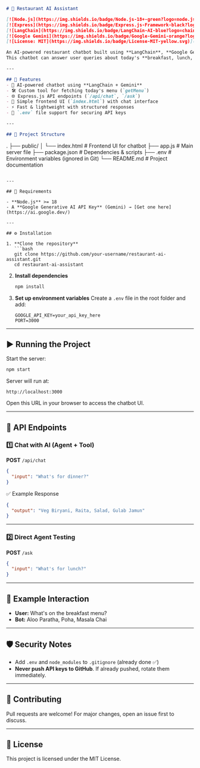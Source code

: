 

```markdown
# 🍴 Restaurant AI Assistant  

[![Node.js](https://img.shields.io/badge/Node.js-18+-green?logo=node.js)](https://nodejs.org/)  
[![Express](https://img.shields.io/badge/Express.js-Framework-black?logo=express)](https://expressjs.com/)  
[![LangChain](https://img.shields.io/badge/LangChain-AI-blue?logo=chainlink)](https://www.langchain.com/)  
[![Google Gemini](https://img.shields.io/badge/Google-Gemini-orange?logo=google)](https://ai.google.dev/)  
[![License: MIT](https://img.shields.io/badge/License-MIT-yellow.svg)](LICENSE)  

An AI-powered restaurant chatbot built using **LangChain**, **Google Generative AI (Gemini)**, and **Express.js**.  
This chatbot can answer user queries about today's **breakfast, lunch, and dinner menus**.  

---

## 🚀 Features  
- 🤖 AI-powered chatbot using **LangChain + Gemini**  
- 🛠️ Custom tool for fetching today's menu (`getMenu`)  
- 🌐 Express.js API endpoints (`/api/chat`, `/ask`)  
- 🎨 Simple frontend UI (`index.html`) with chat interface  
- ⚡ Fast & lightweight with structured responses  
- 🔐 `.env` file support for securing API keys  

---

## 📂 Project Structure  

```

.
├── public/
│   └── index.html       # Frontend UI for chatbot
├── app.js               # Main server file
├── package.json         # Dependencies & scripts
├── .env                 # Environment variables (ignored in Git)
└── README.md            # Project documentation

````

---

## 🔑 Requirements  

- **Node.js** >= 18  
- A **Google Generative AI API Key** (Gemini) → [Get one here](https://ai.google.dev/)  

---

## ⚙️ Installation  

1. **Clone the repository**  
   ```bash
   git clone https://github.com/your-username/restaurant-ai-assistant.git
   cd restaurant-ai-assistant
````

2. **Install dependencies**

   ```bash
   npm install
   ```

3. **Set up environment variables**
   Create a `.env` file in the root folder and add:

   ```
   GOOGLE_API_KEY=your_api_key_here
   PORT=3000
   ```

---

## ▶️ Running the Project

Start the server:

```bash
npm start
```

Server will run at:

```
http://localhost:3000
```

Open this URL in your browser to access the chatbot UI.

---

## 📡 API Endpoints

### 1️⃣ Chat with AI (Agent + Tool)

**POST** `/api/chat`

```json
{
  "input": "What's for dinner?"
}
```

✅ Example Response

```json
{
  "output": "Veg Biryani, Raita, Salad, Gulab Jamun"
}
```

---

### 2️⃣ Direct Agent Testing

**POST** `/ask`

```json
{
  "input": "What's for lunch?"
}
```

---

## 📜 Example Interaction

* **User:** What's on the breakfast menu?
* **Bot:** Aloo Paratha, Poha, Masala Chai

---

## 🛡️ Security Notes

* Add `.env` and `node_modules` to `.gitignore` (already done ✅)
* **Never push API keys to GitHub**. If already pushed, rotate them immediately.

---

## 🤝 Contributing

Pull requests are welcome! For major changes, open an issue first to discuss.

---

## 📄 License

This project is licensed under the MIT License.

```


